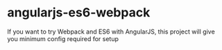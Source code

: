 # angularjs-es6-webpack
If you want to try Webpack and ES6 with AngularJS, this project will give you minimum config required for setup
<html>
  <head>
<meta property="og:image" content=https://cdn.jsdelivr.net/gh/shrivastava-prateek/angularjs-es6-webpack/src/images/AngularJS_logo.svg.png"/>
                                                                                                                                          </head>
                                                                                                                                          <body>
                                                                                                                                          </body>
                                                                                                                                          </html>
